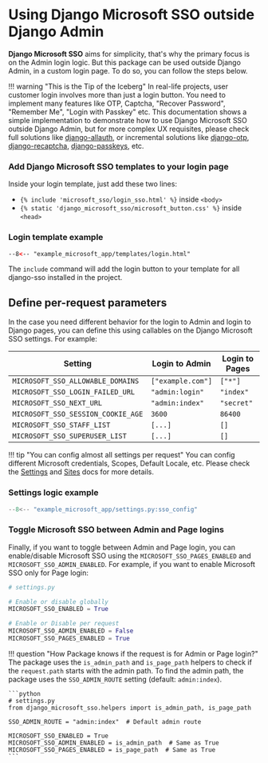 # Using Django Microsoft SSO outside Django Admin

**Django Microsoft SSO** aims for simplicity, that's why the primary focus is on the Admin login logic. But this package can be used
outside Django Admin, in a custom login page. To do so, you can follow the steps below.

!!! warning "This is the Tip of the Iceberg"
    In real-life projects, user customer login involves more than just a login button. You need to implement many
    features like OTP, Captcha, "Recover Password", "Remember Me", "Login with Passkey" etc. This documentation shows a simple implementation
    to demonstrate how to use Django Microsoft SSO outside Django Admin, but for more complex UX requisites, please check
    full solutions like [django-allauth](https://django-allauth.readthedocs.io/en/latest/index.html), or incremental
    solutions like [django-otp](https://github.com/django-otp/django-otp), [django-recaptcha](https://github.com/django-recaptcha/django-recaptcha),
    [django-passkeys](https://github.com/mkalioby/django-passkeys), etc.


### Add Django Microsoft SSO templates to your login page

Inside your login template, just add these two lines:

* `{% include 'microsoft_sso/login_sso.html' %}` inside `<body>`
* `{% static 'django_microsoft_sso/microsoft_button.css' %}` inside `<head>`

### Login template example
```html
--8<-- "example_microsoft_app/templates/login.html"
```

The `include` command will add the login button to your template for all django-sso installed in the project.

## Define per-request parameters

In the case you need different behavior for the login to Admin and login to Django pages, you can define this using callables on the Django Microsoft SSO settings. For example:


| Setting                            | Login to Admin    | Login to Pages |
|------------------------------------|-------------------|----------------|
| `MICROSOFT_SSO_ALLOWABLE_DOMAINS`  | `["example.com"]` | `["*"]`        |
| `MICROSOFT_SSO_LOGIN_FAILED_URL`   | `"admin:login"`   | `"index"`      |
| `MICROSOFT_SSO_NEXT_URL`           | `"admin:index"`   | `"secret"`     |
| `MICROSOFT_SSO_SESSION_COOKIE_AGE` | `3600`            | `86400`        |
| `MICROSOFT_SSO_STAFF_LIST`         | `[...]`           | `[]`           |
| `MICROSOFT_SSO_SUPERUSER_LIST`     | `[...]`           | `[]`           |

!!! tip "You can config almost all settings per request"
    You can config different Microsoft credentials, Scopes, Default Locale, etc. Please check the
    [Settings](settings.md) and [Sites](sites.md) docs for more details.

### Settings logic example
```python
--8<-- "example_microsoft_app/settings.py:sso_config"
```

### Toggle Microsoft SSO between Admin and Page logins

Finally, if you want to toggle between Admin and Page login, you can enable/disable Microsoft SSO using the
`MICROSOFT_SSO_PAGES_ENABLED` and `MICROSOFT_SSO_ADMIN_ENABLED`.
For example, if you want to enable Microsoft SSO only for Page login:

```python
# settings.py

# Enable or disable globally
MICROSOFT_SSO_ENABLED = True

# Enable or Disable per request
MICROSOFT_SSO_ADMIN_ENABLED = False
MICROSOFT_SSO_PAGES_ENABLED = True
```
!!! question "How Package knows if the request is for Admin or Page login?"
    The package uses the `is_admin_path` and `is_page_path` helpers to check if the `request.path`
    starts with the admin path. To find the admin path, the package uses the `SSO_ADMIN_ROUTE`
    setting (default: `admin:index`).

    ```python
    # settings.py
    from django_microsoft_sso.helpers import is_admin_path, is_page_path

    SSO_ADMIN_ROUTE = "admin:index"  # Default admin route

    MICROSOFT_SSO_ENABLED = True
    MICROSOFT_SSO_ADMIN_ENABLED = is_admin_path  # Same as True
    MICROSOFT_SSO_PAGES_ENABLED = is_page_path  # Same as True
    ```
